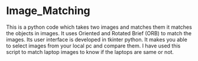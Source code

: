 # Image_Matching
This is a python code which takes two images and matches them it matches the objects in images. It uses Oriented and Rotated Brief (ORB) to match the images.
Its user interface is developed in tkinter python. 
It makes you able to select images from your local pc and compare them. I have used this script to match laptop images to know if the laptops are same or not.
